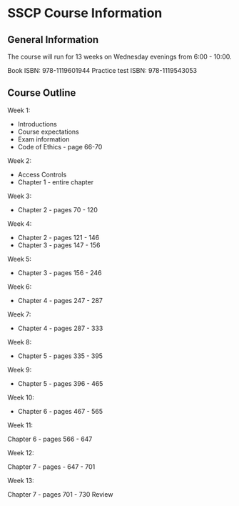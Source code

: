 # SSCP Course Information

## General Information

The course will run for 13 weeks on Wednesday evenings from 6:00 - 10:00.

Book ISBN: 978-1119601944
Practice test ISBN: 978-1119543053

## Course Outline

Week 1: 

- Introductions
- Course expectations
- Exam information
- Code of Ethics - page 66-70

Week 2:

- Access Controls
- Chapter 1 - entire chapter

Week 3:

- Chapter 2 - pages 70 - 120

Week 4:

- Chapter 2 - pages 121 - 146
- Chapter 3 - pages 147 - 156

Week 5:

- Chapter 3 - pages 156 - 246

Week 6:

- Chapter 4 - pages 247 - 287

Week 7:

- Chapter 4 - pages 287  - 333

Week 8:

- Chapter 5 - pages 335 - 395

Week 9:

- Chapter 5 - pages 396 - 465

Week 10:

- Chapter 6 - pages 467 - 565

Week 11:

Chapter 6 - pages 566 - 647

Week 12:

Chapter 7 - pages - 647 - 701

Week 13:

Chapter 7 - pages 701 - 730 
Review